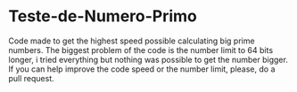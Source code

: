 # Teste-de-Numero-Primo
Code made to get the highest speed possible calculating big prime numbers. The biggest problem of the code is the number limit to 64 bits longer, i tried everything but nothing was possible to get the number bigger. If you can help improve the code speed or the number limit, please, do a pull request.

